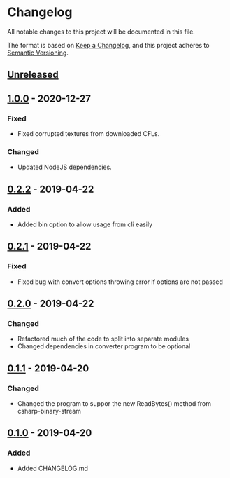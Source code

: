 # Changelog
All notable changes to this project will be documented in this file.

The format is based on [Keep a Changelog](https://keepachangelog.com/en/1.0.0/),
and this project adheres to [Semantic Versioning](https://semver.org/spec/v2.0.0.html).

## [Unreleased]

## [1.0.0] - 2020-12-27
### Fixed
- Fixed corrupted textures from downloaded CFLs.
### Changed
- Updated NodeJS dependencies.

## [0.2.2] - 2019-04-22
### Added
- Added bin option to allow usage from cli easily

## [0.2.1] - 2019-04-22
### Fixed
- Fixed bug with convert options throwing error if options are not passed

## [0.2.0] - 2019-04-22
### Changed
- Refactored much of the code to split into separate modules
- Changed dependencies in converter program to be optional

## [0.1.1] - 2019-04-20
### Changed
- Changed the program to suppor the new ReadBytes() method from csharp-binary-stream

## [0.1.0] - 2019-04-20
### Added
- Added CHANGELOG.md

[Unreleased]: https://github.com/dhkatz/cfl-converter/compare/1.0.0...HEAD
[1.0.0]: https://github.com/dhkatz/cfl-converter/compare/0.2.2...1.0.0
[0.2.2]: https://github.com/dhkatz/cfl-converter/compare/0.2.1...0.2.2
[0.2.1]: https://github.com/dhkatz/cfl-converter/compare/0.2.0...0.2.1
[0.2.0]: https://github.com/dhkatz/cfl-converter/compare/0.1.1...0.2.0
[0.1.1]: https://github.com/dhkatz/cfl-converter/compare/0.1.0...0.1.1
[0.1.0]: https://github.com/dhkatz/cfl-converter/compare/0.1.0...0.1.1
